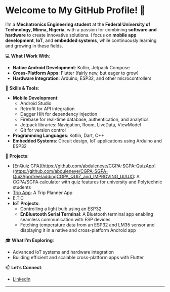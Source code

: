 # Welcome to My GitHub Profile! 👋  

I’m a **Mechatronics Engineering student** at the **Federal University of Technology, Minna, Nigeria**, with a passion for combining **software and hardware** to create innovative solutions. I focus on **mobile app development**, **IoT**, and **embedded systems**, while continuously learning and growing in these fields.  

💻 **What I Work With**:  
- **Native Android Development**: Kotlin, Jetpack Compose  
- **Cross-Platform Apps**: Flutter (fairly new, but eager to grow)  
- **Hardware Integration**: Arduino, ESP32, and other microcontrollers  

🔧 **Skills & Tools**:  
- **Mobile Development**:  
  - Android Studio  
  - Retrofit for API integration  
  - Dagger Hilt for dependency injection  
  - Firebase for real-time database, authentication, and analytics  
  - Jetpack libraries: Navigation, Room, LiveData, ViewModel  
  - Git for version control  
- **Programming Languages**: Kotlin, Dart, C++  
- **Embedded Systems**: Circuit design, IoT applications using Arduino and ESP32  
 

🚀 **Projects**:  
- [EnQuiz GPA](https://github.com/abduleneye/CGPA-SGPA-QuizApp](https://github.com/abduleneye/CGPA-SGPA-QuizApp/tree/addingCGPA_QUIZ_and_IMPROVING_UI/UX): A CGPA/SGPA calculator with quiz features for university and Polytechnic students  
- [Trip App](https://github.com/abduleneye/TripApp): A Trip Planner App
- E.T.C
- **IoT Projects**:  
  - Controlling a light bulb using an ESP32  
  - **EnBluetooth Serial Terminal**: A Bluetooth terminal app enabling seamless communication with ESP devices  
  - Fetching temperature data from an ESP32 and LM35 sensor and displaying it in a native and cross-platform Android app  

🎓 **What I’m Exploring**:  
- Advanced IoT systems and hardware integration  
- Building efficient and scalable cross-platform apps with Flutter  

📫 **Let’s Connect**:  
- [LinkedIn](https://www.linkedin.com/in/abdulhakeem-eneye-127b93274?utm_source=share&utm_campaign=share_via&utm_content=profile&utm_medium=android_app)  

---

<!--
**abduleneye/abduleneye** is a ✨ _special_ ✨ repository because its `README.md` (this file) appears on your GitHub profile.

Here are some ideas to get you started:

- 🔭 I’m currently working on ...
- 🌱 I’m currently learning ...
- 👯 I’m looking to collaborate on ...
- 🤔 I’m looking for help with ...
- 💬 Ask me about ...
- 📫 How to reach me: ...
- 😄 Pronouns: ...
- ⚡ Fun fact: ...
-->
